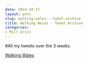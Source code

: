 ```yaml
---
date: 2014-10-17
layout: post
slug: walking-wales---tweet-archive
title: Walking Wales - Tweet Archive
categories:
- Mill Grist
---
```


#All my tweets over the 3 weeks

<a class="twitter-timeline"  href="https://twitter.com/twombh/timelines/523198842791923712" data-widget-id="523203565251080192">Walking Wales</a>
<script>!function(d,s,id){var js,fjs=d.getElementsByTagName(s)[0],p=/^http:/.test(d.location)?'http':'https';if(!d.getElementById(id)){js=d.createElement(s);js.id=id;js.src=p+"://platform.twitter.com/widgets.js";fjs.parentNode.insertBefore(js,fjs);}}(document,"script","twitter-wjs");</script>
